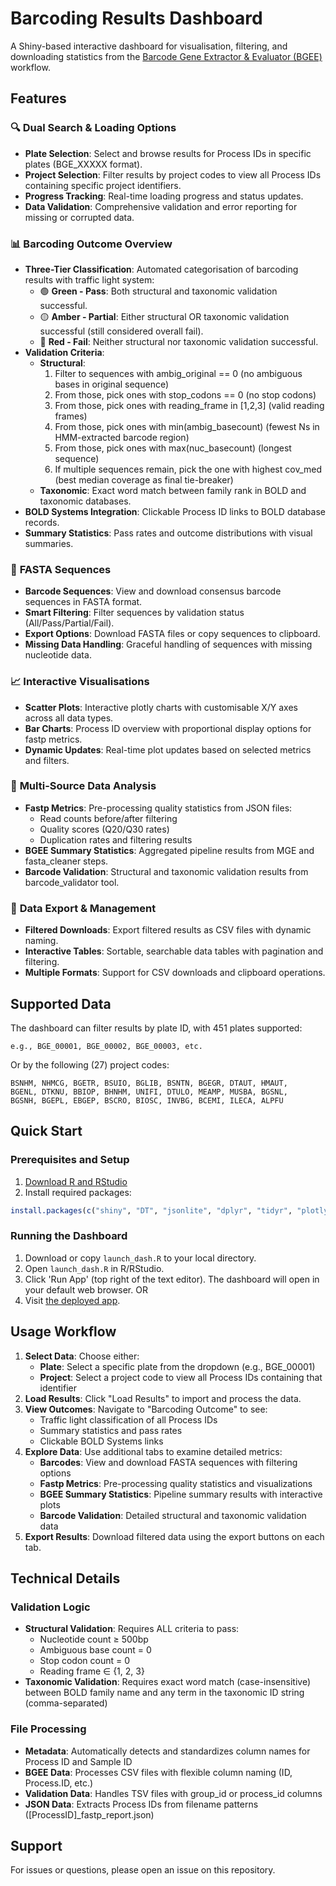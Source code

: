 # Barcoding Results Dashboard
A Shiny-based interactive dashboard for visualisation, filtering, and downloading statistics from the [Barcode Gene Extractor & Evaluator (BGEE)](https://github.com/bge-barcoding/BGEE) workflow.

## Features

### 🔍 **Dual Search & Loading Options**
- **Plate Selection**: Select and browse results for Process IDs in specific plates (BGE_XXXXX format).
- **Project Selection**: Filter results by project codes to view all Process IDs containing specific project identifiers.
- **Progress Tracking**: Real-time loading progress and status updates.
- **Data Validation**: Comprehensive validation and error reporting for missing or corrupted data.

### 📊 **Barcoding Outcome Overview**
- **Three-Tier Classification**: Automated categorisation of barcoding results with traffic light system:
  - 🟢 **Green - Pass**: Both structural and taxonomic validation successful.
  - 🟡 **Amber - Partial**: Either structural OR taxonomic validation successful (still considered overall fail).
  - 🔴 **Red - Fail**: Neither structural nor taxonomic validation successful.
- **Validation Criteria**:
  - **Structural**:
	1. Filter to sequences with ambig_original == 0 (no ambiguous bases in original sequence)
	2. From those, pick ones with stop_codons == 0 (no stop codons)
	3. From those, pick ones with reading_frame in [1,2,3] (valid reading frames)
	4. From those, pick ones with min(ambig_basecount) (fewest Ns in HMM-extracted barcode region)
	5. From those, pick ones with max(nuc_basecount) (longest sequence)
	6. If multiple sequences remain, pick the one with highest cov_med (best median coverage as final tie-breaker)
  - **Taxonomic**: Exact word match between family rank in BOLD and taxonomic databases.
- **BOLD Systems Integration**: Clickable Process ID links to BOLD database records.
- **Summary Statistics**: Pass rates and outcome distributions with visual summaries.

### 🧬 **FASTA Sequences**
- **Barcode Sequences**: View and download consensus barcode sequences in FASTA format.
- **Smart Filtering**: Filter sequences by validation status (All/Pass/Partial/Fail).
- **Export Options**: Download FASTA files or copy sequences to clipboard.
- **Missing Data Handling**: Graceful handling of sequences with missing nucleotide data.

### 📈 **Interactive Visualisations**
- **Scatter Plots**: Interactive plotly charts with customisable X/Y axes across all data types.
- **Bar Charts**: Process ID overview with proportional display options for fastp metrics.
- **Dynamic Updates**: Real-time plot updates based on selected metrics and filters.

### 📁 **Multi-Source Data Analysis**
- **Fastp Metrics**: Pre-processing quality statistics from JSON files:
  - Read counts before/after filtering
  - Quality scores (Q20/Q30 rates)
  - Duplication rates and filtering results
- **BGEE Summary Statistics**: Aggregated pipeline results from MGE and fasta_cleaner steps.
- **Barcode Validation**: Structural and taxonomic validation results from barcode_validator tool.

### 💾 **Data Export & Management**
- **Filtered Downloads**: Export filtered results as CSV files with dynamic naming.
- **Interactive Tables**: Sortable, searchable data tables with pagination and filtering.
- **Multiple Formats**: Support for CSV downloads and clipboard operations.

## Supported Data
The dashboard can filter results by plate ID, with 451 plates supported:
```
e.g., BGE_00001, BGE_00002, BGE_00003, etc.
```
Or by the following (27) project codes:
```
BSNHM, NHMCG, BGETR, BSUIO, BGLIB, BSNTN, BGEGR, DTAUT, HMAUT, 
BGENL, DTKNU, BBIOP, BHNHM, UNIFI, DTULO, MEAMP, MUSBA, BGSNL, 
BGSNH, BGEPL, EBGEP, BSCRO, BIOSC, INVBG, BCEMI, ILECA, ALPFU
```

## Quick Start

### Prerequisites and Setup
1. [Download R and RStudio](https://posit.co/download/rstudio-desktop/)
2. Install required packages:
```r
install.packages(c("shiny", "DT", "jsonlite", "dplyr", "tidyr", "plotly", "shinyjs"))
```

### Running the Dashboard
1. Download or copy `launch_dash.R` to your local directory.
2. Open `launch_dash.R` in R/RStudio.
3. Click 'Run App' (top right of the text editor). The dashboard will open in your default web browser.
OR
1. Visit [the deployed app](https://schistodan.shinyapps.io/barcoding-dashboard/).


## Usage Workflow
1. **Select Data**: Choose either:
   - **Plate**: Select a specific plate from the dropdown (e.g., BGE_00001)
   - **Project**: Select a project code to view all Process IDs containing that identifier
2. **Load Results**: Click "Load Results" to import and process the data.
3. **View Outcomes**: Navigate to "Barcoding Outcome" to see:
   - Traffic light classification of all Process IDs
   - Summary statistics and pass rates
   - Clickable BOLD Systems links
4. **Explore Data**: Use additional tabs to examine detailed metrics:
   - **Barcodes**: View and download FASTA sequences with filtering options
   - **Fastp Metrics**: Pre-processing quality statistics and visualizations
   - **BGEE Summary Statistics**: Pipeline summary results with interactive plots
   - **Barcode Validation**: Detailed structural and taxonomic validation data
5. **Export Results**: Download filtered data using the export buttons on each tab.

## Technical Details

### Validation Logic
- **Structural Validation**: Requires ALL criteria to pass:
  - Nucleotide count ≥ 500bp
  - Ambiguous base count = 0
  - Stop codon count = 0
  - Reading frame ∈ {1, 2, 3}
- **Taxonomic Validation**: Requires exact word match (case-insensitive) between BOLD family name and any term in the taxonomic ID string (comma-separated)

### File Processing
- **Metadata**: Automatically detects and standardizes column names for Process ID and Sample ID
- **BGEE Data**: Processes CSV files with flexible column naming (ID, Process.ID, etc.)
- **Validation Data**: Handles TSV files with group_id or process_id columns
- **JSON Data**: Extracts Process IDs from filename patterns ([ProcessID]_fastp_report.json)

## Support

For issues or questions, please open an issue on this repository.
